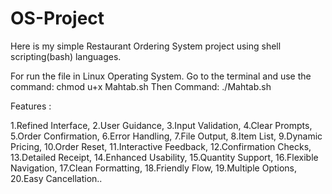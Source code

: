 # OS-Project

Here is my simple Restaurant Ordering System project using shell scripting(bash) languages.

For run the file in Linux Operating System. 
Go to the terminal and use the command: chmod u+x Mahtab.sh
Then Command: ./Mahtab.sh


Features :

1.Refined Interface,
2.User Guidance,
3.Input Validation,
4.Clear Prompts,
5.Order Confirmation,
6.Error Handling,
7.File Output,
8.Item List,
9.Dynamic Pricing,
10.Order Reset,
11.Interactive Feedback,
12.Confirmation Checks,
13.Detailed Receipt,
14.Enhanced Usability,
15.Quantity Support,
16.Flexible Navigation,
17.Clean Formatting,
18.Friendly Flow,
19.Multiple Options,
20.Easy Cancellation..
